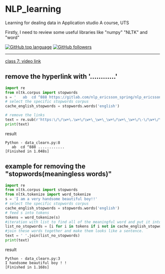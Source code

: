 # NLP_learning
Learning for dealing data in Application studio A course, UTS

Firstly, I need to review some useful libraries like "numpy" "NLTK" and "word" 

[![GitHub top language](https://img.shields.io/github/languages/top/lizeyujack/NLP_learning?style=plastic)](https://www.udemy.com/course/nlp-tangyudi/learn/lecture/13816460#overview)
[![GitHub followers](https://img.shields.io/github/followers/lizeyujack?style=social)](https://github.com/lizeyujack?tab=followers)
***
[class 7: video link](https://www.udemy.com/course/nlp-tangyudi/learn/lecture/13816464#overview)
## remove the hyperlink with '............' 
```py
import re
from nltk.corpus import stopwords
s = '   ab  cd ^888 https://gitlab.com/nlp_ericsson_spring/nlp_ericsson2/-/tree/zeyu'
# select the specific stopwords corpus
cache_english_stopwords = stopwords.words('english')

# remove the links
text = re.sub(r'https:\/\/\w+\.\w+\/\w+\_\w+\_\w+\/\w+\_\w+\/\-\/\w+\/\w+','............',s)
print(text)

```
result
```shell
Python - data_clearn.py:8
   ab  cd ^888 ............
[Finished in 1.048s]
```
## example for removing the "stopwords(meaningless words)"
```python
import re
from nltk.corpus import stopwords
from nltk.tokenize import word_tokenize
s = 'I am a very handsome beautiful boy!!'
# select the specific stopwords corpus
cache_english_stopwords = stopwords.words('english')
# feed s into tokens
tokens = word_tokenize(s)
#iteration with list to find all of the meaningful word and put it into the list.
list_no_stopwords = [i for i in tokens if i not in cache_english_stopwords]
#join these words together and make them looks like a sentence.
text = ' '.join(list_no_stopwords)
print(text)
```
result
```shell
Python - data_clearn.py:3
I handsome beautiful boy ! !
[Finished in 1.168s]
```
